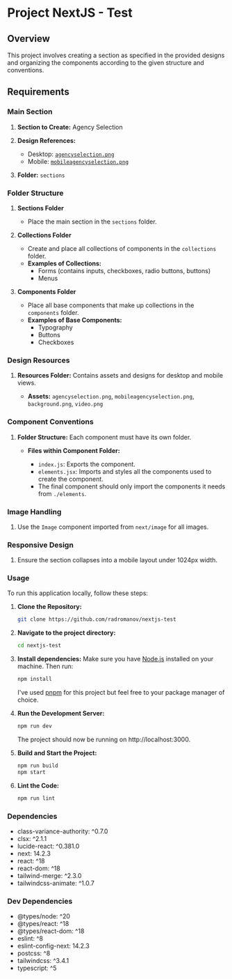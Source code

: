 # Project NextJS - Test

## Overview

This project involves creating a section as specified in the provided designs and organizing the components according to the given structure and conventions.

## Requirements

### Main Section

1. **Section to Create:** Agency Selection

2. **Design References:**

   - Desktop: [`agencyselection.png`](https://github.com/Darkbound/NextjsTest/blob/main/resources/agencyselection.png)
   - Mobile: [`mobileagencyselection.png`](https://github.com/Darkbound/NextjsTest/blob/main/resources/mobileagencyselection.png)

3. **Folder:** `sections`

### Folder Structure

1. **Sections Folder**

   - Place the main section in the `sections` folder.

2. **Collections Folder**

   - Create and place all collections of components in the `collections` folder.
   - **Examples of Collections:**
     - Forms (contains inputs, checkboxes, radio buttons, buttons)
     - Menus

3. **Components Folder**

   - Place all base components that make up collections in the `components` folder.
   - **Examples of Base Components:**
     - Typography
     - Buttons
     - Checkboxes

### Design Resources

1. **Resources Folder:**
   Contains assets and designs for desktop and mobile views.

   - **Assets:** `agencyselection.png`, `mobileagencyselection.png`, `background.png`, `video.png`

### Component Conventions

1. **Folder Structure:**
   Each component must have its own folder.

   - **Files within Component Folder:**

     - `index.js`: Exports the component.
     - `elements.jsx`: Imports and styles all the components used to create the component.
     - The final component should only import the components it needs from `./elements`.

### Image Handling

1. Use the `Image` component imported from `next/image` for all images.

### Responsive Design

1. Ensure the section collapses into a mobile layout under 1024px width.

### Usage

To run this application locally, follow these steps:

1. **Clone the Repository:**

   ```bash
   git clone https://github.com/radromanov/nextjs-test
   ```

2. **Navigate to the project directory:**

   ```bash
   cd nextjs-test
   ```

3. **Install dependencies:**
   Make sure you have [Node.js](https://nodejs.org/en/download/package-manager) installed on your machine. Then run:
   ```bash
   npm install
   ```
   I've used [pnpm](https://pnpm.io/) for this project but feel free to your package manager of choice.
4. **Run the Development Server:**

   ```bash
   npm run dev
   ```

   The project should now be running on http://localhost:3000.

5. **Build and Start the Project:**

   ```bash
   npm run build
   npm start
   ```

6. **Lint the Code:**
   ```bash
   npm run lint
   ```

### Dependencies

- class-variance-authority: ^0.7.0
- clsx: ^2.1.1
- lucide-react: ^0.381.0
- next: 14.2.3
- react: ^18
- react-dom: ^18
- tailwind-merge: ^2.3.0
- tailwindcss-animate: ^1.0.7

### Dev Dependencies

- @types/node: ^20
- @types/react: ^18
- @types/react-dom: ^18
- eslint: ^8
- eslint-config-next: 14.2.3
- postcss: ^8
- tailwindcss: ^3.4.1
- typescript: ^5
